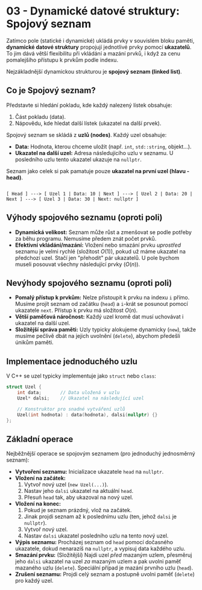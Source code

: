 # 03 - Dynamické datové struktury: Spojový seznam

Zatímco pole (statické i dynamické) ukládá prvky v souvislém bloku paměti, **dynamické datové struktury** propojují jednotlivé prvky pomocí **ukazatelů**. To jim dává větší flexibilitu při vkládání a mazání prvků, i když za cenu pomalejšího přístupu k prvkům podle indexu.

Nejzákladnější dynamickou strukturou je **spojový seznam (linked list)**.

## **Co je Spojový seznam?**

Představte si hledání pokladu, kde každý nalezený lístek obsahuje:
1.  Část pokladu (data).
2.  Nápovědu, kde hledat další lístek (ukazatel na další prvek).

Spojový seznam se skládá z **uzlů (nodes)**. Každý uzel obsahuje:
* **Data:** Hodnota, kterou chceme uložit (např. `int`, `std::string`, objekt...).
* **Ukazatel na další uzel:** Adresa následujícího uzlu v seznamu. U posledního uzlu tento ukazatel ukazuje na `nullptr`.

Seznam jako celek si pak pamatuje pouze **ukazatel na první uzel (hlavu - head)**.

```

[ Head ] ---> [ Uzel 1 | Data: 10 | Next ] ---> [ Uzel 2 | Data: 20 | Next ] ---> [ Uzel 3 | Data: 30 | Next: nullptr ]

```

## **Výhody spojového seznamu (oproti poli)**

* **Dynamická velikost:** Seznam může růst a zmenšovat se podle potřeby za běhu programu. Nemusíme předem znát počet prvků.
* **Efektivní vkládání/mazání:** Vložení nebo smazání prvku *uprostřed* seznamu je velmi rychlé (složitost $O(1)$), pokud už máme ukazatel na předchozí uzel. Stačí jen "přehodit" pár ukazatelů. U pole bychom museli posouvat všechny následující prvky ($O(n)$).

## **Nevýhody spojového seznamu (oproti poli)**

* **Pomalý přístup k prvkům:** Nelze přistoupit k prvku na indexu `i` přímo. Musíme projít seznam od začátku (`head`) a `i`-krát se posunout pomocí ukazatele `next`. Přístup k prvku má složitost $O(n)$.
* **Větší paměťová náročnost:** Každý uzel kromě dat musí uchovávat i ukazatel na další uzel.
* **Složitější správa paměti:** Uzly typicky alokujeme dynamicky (`new`), takže musíme pečlivě dbát na jejich uvolnění (`delete`), abychom předešli únikům paměti.

## **Implementace jednoduchého uzlu**

V C++ se uzel typicky implementuje jako `struct` nebo `class`:

```cpp
struct Uzel {
    int data;       // Data uložená v uzlu
    Uzel* dalsi;    // Ukazatel na následující uzel

    // Konstruktor pro snadné vytváření uzlů
    Uzel(int hodnota) : data(hodnota), dalsi(nullptr) {}
};
```

## **Základní operace**

Nejběžnější operace se spojovým seznamem (pro jednoduchý jednosměrný seznam):

  * **Vytvoření seznamu:** Inicializace ukazatele `head` na `nullptr`.
  * **Vložení na začátek:**
    1.  Vytvoř nový uzel (`new Uzel(...)`).
    2.  Nastav jeho `dalsi` ukazatel na aktuální `head`.
    3.  Přesuň `head` tak, aby ukazoval na nový uzel.
  * **Vložení na konec:**
    1.  Pokud je seznam prázdný, vlož na začátek.
    2.  Jinak projdi seznam až k poslednímu uzlu (ten, jehož `dalsi` je `nullptr`).
    3.  Vytvoř nový uzel.
    4.  Nastav `dalsi` ukazatel posledního uzlu na tento nový uzel.
  * **Výpis seznamu:** Procházej seznam od `head` pomocí dočasného ukazatele, dokud nenarazíš na `nullptr`, a vypisuj data každého uzlu.
  * **Smazání prvku:** (Složitější) Najdi uzel *před* mazaným uzlem, přesměruj jeho `dalsi` ukazatel na uzel *za* mazaným uzlem a pak uvolni paměť mazaného uzlu (`delete`). Speciální případ je mazání prvního uzlu (`head`).
  * **Zrušení seznamu:** Projdi celý seznam a postupně uvolni paměť (`delete`) pro každý uzel.
